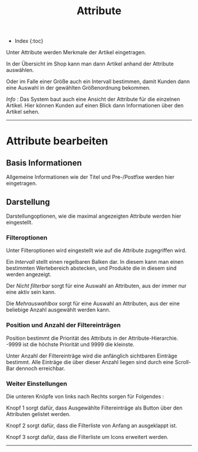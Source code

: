 ﻿---
layout: post
title: Attribute
tags: artikel
permalink: /artikel/:title
---


+ Index
{:toc}


Unter Attribute werden Merkmale der Artikel eingetragen.


In der Übersicht im Shop kann man dann Artikel anhand der Attribute auswählen.


Oder im Falle einer Größe auch ein Intervall bestimmen, damit Kunden dann eine Auswahl in der gewählten Größenordnung bekommen.


*Info* : Das System baut auch eine Ansicht der Attribute für die einzelnen Artikel. 
Hier können Kunden auf einen Blick dann Informationen über den Artikel sehen.


---




# Attribute bearbeiten


## Basis Informationen


Allgemeine Informationen wie der Titel und Pre-/Postfixe werden hier eingetragen.


## Darstellung


Darstellungoptionen, wie die maximal angezeigten Attribute werden hier eingestellt.


### Filteroptionen


Unter Filteroptionen wird eingestellt wie auf die Attribute zugegriffen wird.


Ein *Intervall* stellt einen regelbaren Balken dar. In diesem kann man einen bestimmten Wertebereich abstecken, und Produkte die in diesem sind werden angezeigt.


Der *Nicht filterbar* sorgt für eine Auswahl an Attributen, aus der immer nur eine aktiv sein kann.


Die *Mehrauswahlbox* sorgt für eine Auswahl an Attributen, aus der eine beliebige Anzahl ausgewählt werden kann.


### Position und Anzahl der Filtereinträgen


Position bestimmt die Priorität des Attributs in der Attribute-Hierarchie.
-9999 ist die höchste Priorität und 9999 die kleinste.


Unter Anzahl der Filtereinträge wird die anfänglich sichtbaren Einträge bestimmt.
Alle Einträge die über dieser Anzahl liegen sind durch eine Scroll-Bar dennoch erreichbar.


### Weiter Einstellungen


Die unteren Knöpfe von links nach Rechts sorgen für Folgendes :


Knopf 1 sorgt dafür, dass Ausgewählte Filtereinträge als Button über den Attributen gelistet werden.


Knopf 2 sorgt dafür, dass die Filterliste von Anfang an ausgeklappt ist.
 
Knopf 3 sorgt dafür, dass die Filterliste um Icons erweitert werden.


---